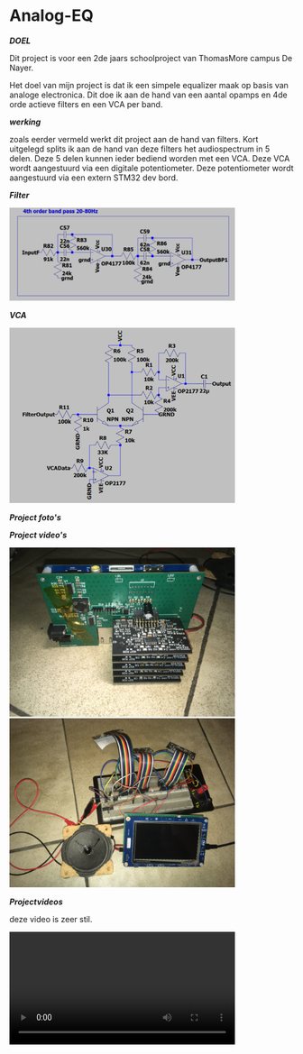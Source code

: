# Analog-EQ
***DOEL***

Dit project is voor een 2de jaars schoolproject van ThomasMore campus De Nayer.

Het doel van mijn project is dat ik een simpele equalizer maak op basis van analoge electronica. Dit doe ik aan de hand van een aantal opamps en 4de orde actieve filters en een VCA per band.

***werking***

zoals eerder vermeld werkt dit project aan de hand van filters. Kort uitgelegd splits ik aan de hand van deze filters het audiospectrum in 5 delen. Deze 5 delen kunnen ieder bediend worden met een VCA. Deze VCA wordt aangestuurd via een digitale potentiometer. Deze potentiometer wordt aangestuurd via een extern STM32 dev bord.

***Filter***

<img src='Imagesandvideos/Filter.png' width=400/>

***VCA***

<img src='Imagesandvideos/VCA.png' width=400/>

***Project foto's***

***Project video's***

<img src='Imagesandvideos/PCB foto.jpg' width=400/>

<img src='Imagesandvideos/Breadboard foto.jpg' width=400/>

***Projectvideos***

deze video is zeer stil.

<video src='Imagesandvideos/Projectvideo.mov' width=400/>
